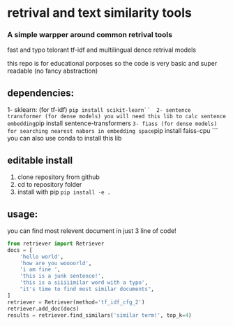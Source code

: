 

# retrival and text similarity tools
### A simple warpper around common retrival tools
fast and typo telorant tf-idf and multilingual dence retrival models

this repo is for educational porposes so the code is very basic and super readable (no fancy abstraction)


## dependencies:
 1- sklearn: (for tf-idf)
 ``` pip install scikit-learn`` 
 2- sentence transformer (for dense models)
 you will need this lib to calc sentence embedding
 ```pip install sentence-transformers ```
 3- fiass (for dense models)
  for searching nearest nabors in embedding space
 ```pip install faiss-cpu ```
 you can also use conda to install this lib

## editable install
1. clone repository from github 
2. cd to repository folder
3. install with pip
```pip install -e .```

## usage:
you can find most relevent document in just 3 line of code!
```python
from retriever import Retriever
docs = [
    'hello world',
    'how are you woooorld',
    'i am fine ',
    'this is a junk sentence!',
    'this is a siiiiimilar word with a typo',
    "it's time to find most similar documents",
]
retriever = Retriever(method='tf_idf_cfg_2')
retriever.add_doc(docs)
results = retriever.find_similars('similar term!', top_k=4)
```